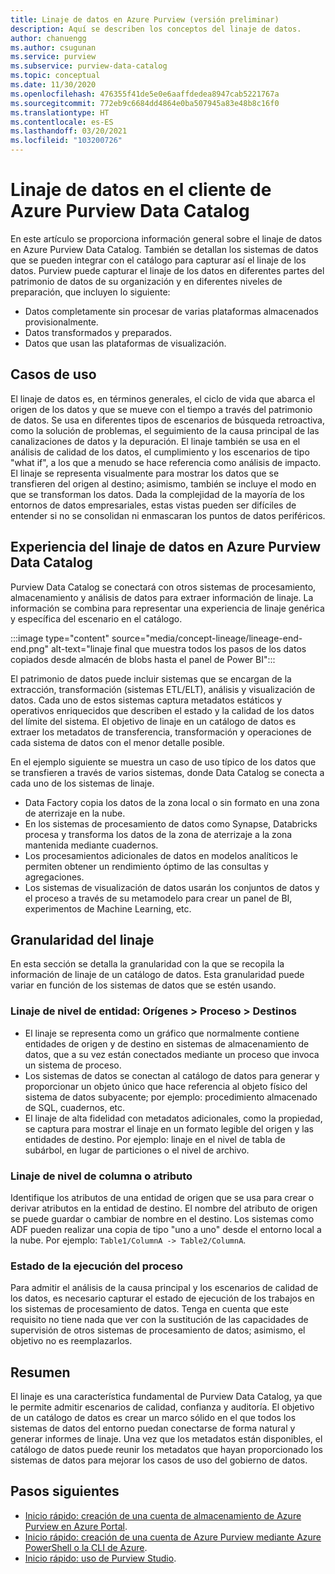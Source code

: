 ```yaml
---
title: Linaje de datos en Azure Purview (versión preliminar)
description: Aquí se describen los conceptos del linaje de datos.
author: chanuengg
ms.author: csugunan
ms.service: purview
ms.subservice: purview-data-catalog
ms.topic: conceptual
ms.date: 11/30/2020
ms.openlocfilehash: 476355f41de5e0e6aaffdedea8947cab5221767a
ms.sourcegitcommit: 772eb9c6684dd4864e0ba507945a83e48b8c16f0
ms.translationtype: HT
ms.contentlocale: es-ES
ms.lasthandoff: 03/20/2021
ms.locfileid: "103200726"
---
```

# <a name="data-lineage-in-azure-purview-data-catalog-client"></a>Linaje de datos en el cliente de Azure Purview Data Catalog

En este artículo se proporciona información general sobre el linaje de datos en Azure Purview Data Catalog. También se detallan los sistemas de datos que se pueden integrar con el catálogo para capturar así el linaje de los datos. Purview puede capturar el linaje de los datos en diferentes partes del patrimonio de datos de su organización y en diferentes niveles de preparación, que incluyen lo siguiente:

- Datos completamente sin procesar de varias plataformas almacenados provisionalmente.
- Datos transformados y preparados.
- Datos que usan las plataformas de visualización.

## <a name="use-cases"></a>Casos de uso

El linaje de datos es, en términos generales, el ciclo de vida que abarca el origen de los datos y que se mueve con el tiempo a través del patrimonio de datos. Se usa en diferentes tipos de escenarios de búsqueda retroactiva, como la solución de problemas, el seguimiento de la causa principal de las canalizaciones de datos y la depuración. El linaje también se usa en el análisis de calidad de los datos, el cumplimiento y los escenarios de tipo "what if", a los que a menudo se hace referencia como análisis de impacto. El linaje se representa visualmente para mostrar los datos que se transfieren del origen al destino; asimismo, también se incluye el modo en que se transforman los datos. Dada la complejidad de la mayoría de los entornos de datos empresariales, estas vistas pueden ser difíciles de entender si no se consolidan ni enmascaran los puntos de datos periféricos.

## <a name="lineage-experience-in-azure-purview-data-catalog"></a>Experiencia del linaje de datos en Azure Purview Data Catalog

Purview Data Catalog se conectará con otros sistemas de procesamiento, almacenamiento y análisis de datos para extraer información de linaje. La información se combina para representar una experiencia de linaje genérica y específica del escenario en el catálogo.

:::image type="content" source="media/concept-lineage/lineage-end-end.png" alt-text="linaje final que muestra todos los pasos de los datos copiados desde almacén de blobs hasta el panel de Power BI":::

El patrimonio de datos puede incluir sistemas que se encargan de la extracción, transformación (sistemas ETL/ELT), análisis y visualización de datos. Cada uno de estos sistemas captura metadatos estáticos y operativos enriquecidos que describen el estado y la calidad de los datos del límite del sistema. El objetivo de linaje en un catálogo de datos es extraer los metadatos de transferencia, transformación y operaciones de cada sistema de datos con el menor detalle posible.

En el ejemplo siguiente se muestra un caso de uso típico de los datos que se transfieren a través de varios sistemas, donde Data Catalog se conecta a cada uno de los sistemas de linaje.

- Data Factory copia los datos de la zona local o sin formato en una zona de aterrizaje en la nube. 
- En los sistemas de procesamiento de datos como Synapse, Databricks procesa y transforma los datos de la zona de aterrizaje a la zona mantenida mediante cuadernos.
- Los procesamientos adicionales de datos en modelos analíticos le permiten obtener un rendimiento óptimo de las consultas y agregaciones. 
- Los sistemas de visualización de datos usarán los conjuntos de datos y el proceso a través de su metamodelo para crear un panel de BI, experimentos de Machine Learning, etc.

## <a name="lineage-granularity"></a>Granularidad del linaje

En esta sección se detalla la granularidad con la que se recopila la información de linaje de un catálogo de datos. Esta granularidad puede variar en función de los sistemas de datos que se estén usando.

### <a name="entity-level-lineage-sources--process--targets"></a>Linaje de nivel de entidad: Orígenes > Proceso > Destinos 

- El linaje se representa como un gráfico que normalmente contiene entidades de origen y de destino en sistemas de almacenamiento de datos, que a su vez están conectados mediante un proceso que invoca un sistema de proceso. 
- Los sistemas de datos se conectan al catálogo de datos para generar y proporcionar un objeto único que hace referencia al objeto físico del sistema de datos subyacente; por ejemplo: procedimiento almacenado de SQL, cuadernos, etc.
- El linaje de alta fidelidad con metadatos adicionales, como la propiedad, se captura para mostrar el linaje en un formato legible del origen y las entidades de destino. Por ejemplo: linaje en el nivel de tabla de subárbol, en lugar de particiones o el nivel de archivo.

### <a name="column-or-attribute-level-lineage"></a>Linaje de nivel de columna o atributo

Identifique los atributos de una entidad de origen que se usa para crear o derivar atributos en la entidad de destino. El nombre del atributo de origen se puede guardar o cambiar de nombre en el destino. Los sistemas como ADF pueden realizar una copia de tipo "uno a uno" desde el entorno local a la nube. Por ejemplo: `Table1/ColumnA -> Table2/ColumnA`.

### <a name="process-execution-status"></a>Estado de la ejecución del proceso

Para admitir el análisis de la causa principal y los escenarios de calidad de los datos, es necesario capturar el estado de ejecución de los trabajos en los sistemas de procesamiento de datos. Tenga en cuenta que este requisito no tiene nada que ver con la sustitución de las capacidades de supervisión de otros sistemas de procesamiento de datos; asimismo, el objetivo no es reemplazarlos. 

## <a name="summary"></a>Resumen

El linaje es una característica fundamental de Purview Data Catalog, ya que le permite admitir escenarios de calidad, confianza y auditoría. El objetivo de un catálogo de datos es crear un marco sólido en el que todos los sistemas de datos del entorno puedan conectarse de forma natural y generar informes de linaje. Una vez que los metadatos están disponibles, el catálogo de datos puede reunir los metadatos que hayan proporcionado los sistemas de datos para mejorar los casos de uso del gobierno de datos.

## <a name="next-steps"></a>Pasos siguientes

* [Inicio rápido: creación de una cuenta de almacenamiento de Azure Purview en Azure Portal](create-catalog-portal.md).
* [Inicio rápido: creación de una cuenta de Azure Purview mediante Azure PowerShell o la CLI de Azure](create-catalog-powershell.md).
* [Inicio rápido: uso de Purview Studio](use-purview-studio.md).

